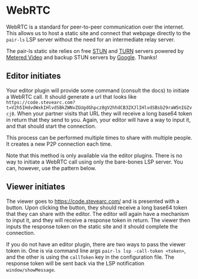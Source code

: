 # WebRTC

WebRTC is a standard for peer-to-peer communication over the internet. This
allows us to host a static site and connect that webpage directly to the
`pair-ls` LSP server without the need for an intermediate relay server.

The pair-ls static site relies on free
[STUN](https://en.wikipedia.org/wiki/STUN) and
[TURN](https://en.wikipedia.org/wiki/Traversal_Using_Relays_around_NAT) servers
powered by [Metered Video](https://www.metered.ca/tools/openrelay/) and backup
STUN servers by [Google](https://google.com). Thanks!

## Editor initiates

Your editor plugin will provide some command (consult the docs) to initiate a
WebRTC call. It should generate a url that looks like
`https://code.stevearc.com?t=V2h5IHdvdWxkIHlvdSBkZWNvZGUgdGhpcz8gV2hhdCB3ZXJlIHlvdSBsb29raW5nIGZvcj8`.
When your partner visits that URL they will receive a long base64 token in
return that they send to you. Again, your editor will have a way to input it,
and that should start the connection.

This process can be performed multiple times to share with multiple people. It
creates a new P2P connection each time.

Note that this method is only available via the editor plugins. There is no way
to initiate a WebRTC call using only the bare-bones LSP server. You can,
however, use the pattern below.

## Viewer initiates

The viewer goes to https://code.stevearc.com/ and is presented with a button.
Upon clicking the button, they should receive a long base64 token that they can
share with the editor. The editor will again have a mechanism to input it, and
they will receive a response token in return. The viewer then inputs the
response token on the static site and it should complete the connection.

If you do not have an editor plugin, there are two ways to pass the viewer token
in. One is via command line args `pair-ls lsp -call-token <token>`, and the
other is using the `callToken` key in the configuration file. The response token
will be sent back via the LSP notification `window/showMessage`.
